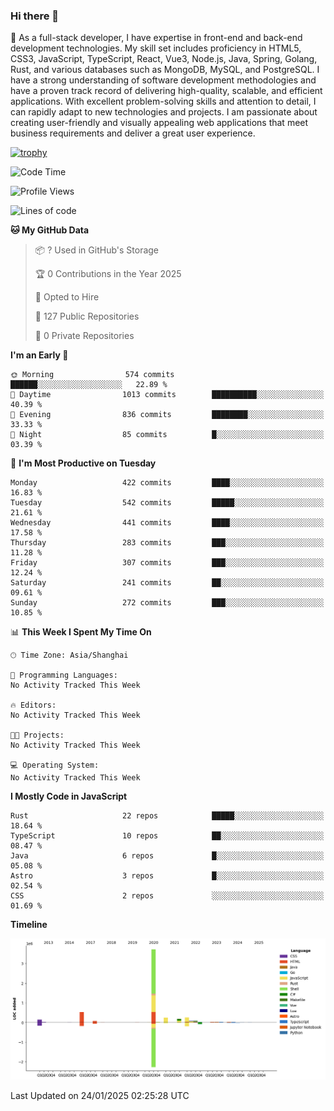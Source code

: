 ### Hi there 👋

🌱 As a full-stack developer, I have expertise in front-end and back-end development technologies. My skill set includes proficiency in HTML5, CSS3, JavaScript, TypeScript, React, Vue3, Node.js, Java, Spring, Golang, Rust, and various databases such as MongoDB, MySQL, and PostgreSQL. I have a strong understanding of software development methodologies and have a proven track record of delivering high-quality, scalable, and efficient applications. With excellent problem-solving skills and attention to detail, I can rapidly adapt to new technologies and projects. I am passionate about creating user-friendly and visually appealing web applications that meet business requirements and deliver a great user experience.

[![trophy](https://github-profile-trophy.vercel.app/?username=elton&rank=SECRET,SSS,SS,S,AAA,AA,A&theme=onedark&no-frame=true&margin-w=10)](https://github.com/ryo-ma/github-profile-trophy)

<!--START_SECTION:waka-->
![Code Time](http://img.shields.io/badge/Code%20Time-1%2C426%20hrs%2042%20mins-blue)

![Profile Views](http://img.shields.io/badge/Profile%20Views-0-blue)

![Lines of code](https://img.shields.io/badge/From%20Hello%20World%20I%27ve%20Written-5.6%20million%20lines%20of%20code-blue)

**🐱 My GitHub Data** 

> 📦 ? Used in GitHub's Storage 
 > 
> 🏆 0 Contributions in the Year 2025
 > 
> 💼 Opted to Hire
 > 
> 📜 127 Public Repositories 
 > 
> 🔑 0 Private Repositories 
 > 
**I'm an Early 🐤** 

```text
🌞 Morning                574 commits         ██████░░░░░░░░░░░░░░░░░░░   22.89 % 
🌆 Daytime                1013 commits        ██████████░░░░░░░░░░░░░░░   40.39 % 
🌃 Evening                836 commits         ████████░░░░░░░░░░░░░░░░░   33.33 % 
🌙 Night                  85 commits          █░░░░░░░░░░░░░░░░░░░░░░░░   03.39 % 
```
📅 **I'm Most Productive on Tuesday** 

```text
Monday                   422 commits         ████░░░░░░░░░░░░░░░░░░░░░   16.83 % 
Tuesday                  542 commits         █████░░░░░░░░░░░░░░░░░░░░   21.61 % 
Wednesday                441 commits         ████░░░░░░░░░░░░░░░░░░░░░   17.58 % 
Thursday                 283 commits         ███░░░░░░░░░░░░░░░░░░░░░░   11.28 % 
Friday                   307 commits         ███░░░░░░░░░░░░░░░░░░░░░░   12.24 % 
Saturday                 241 commits         ██░░░░░░░░░░░░░░░░░░░░░░░   09.61 % 
Sunday                   272 commits         ███░░░░░░░░░░░░░░░░░░░░░░   10.85 % 
```


📊 **This Week I Spent My Time On** 

```text
🕑︎ Time Zone: Asia/Shanghai

💬 Programming Languages: 
No Activity Tracked This Week

🔥 Editors: 
No Activity Tracked This Week

🐱‍💻 Projects: 
No Activity Tracked This Week

💻 Operating System: 
No Activity Tracked This Week
```

**I Mostly Code in JavaScript** 

```text
Rust                     22 repos            █████░░░░░░░░░░░░░░░░░░░░   18.64 % 
TypeScript               10 repos            ██░░░░░░░░░░░░░░░░░░░░░░░   08.47 % 
Java                     6 repos             █░░░░░░░░░░░░░░░░░░░░░░░░   05.08 % 
Astro                    3 repos             █░░░░░░░░░░░░░░░░░░░░░░░░   02.54 % 
CSS                      2 repos             ░░░░░░░░░░░░░░░░░░░░░░░░░   01.69 % 
```



**Timeline**

![Lines of Code chart](https://raw.githubusercontent.com/elton/elton/main/assets/bar_graph.png)


 Last Updated on 24/01/2025 02:25:28 UTC
<!--END_SECTION:waka-->

<!--
**elton/elton** is a ✨ _special_ ✨ repository because its `README.md` (this file) appears on your GitHub profile.

Here are some ideas to get you started:

- 🔭 I’m currently working on ...
- 🌱 I’m currently learning ...
- 👯 I’m looking to collaborate on ...
- 🤔 I’m looking for help with ...
- 💬 Ask me about ...
- 📫 How to reach me: ...
- 😄 Pronouns: ...
- ⚡ Fun fact: ...
-->
